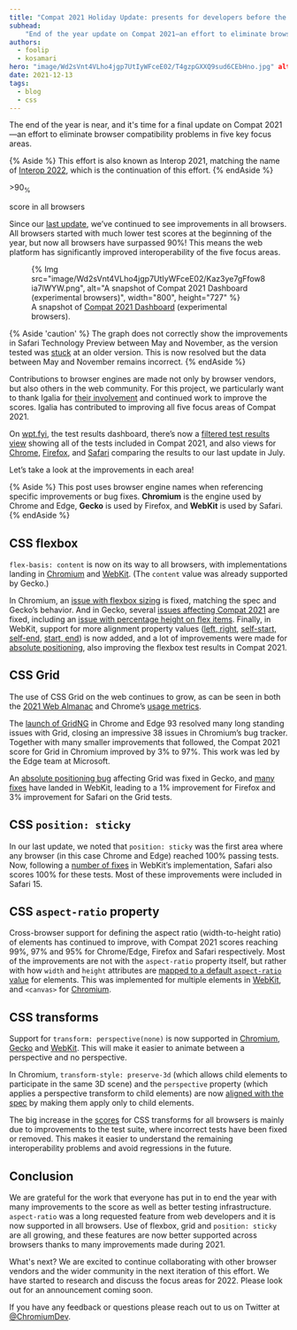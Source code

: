 ```yaml
---
title: "Compat 2021 Holiday Update: presents for developers before the end of the year"
subhead:
    "End of the year update on Compat 2021—an effort to eliminate browser compatibility problems in five key focus areas: CSS Flexbox, CSS Grid, position: sticky, aspect-ratio, and CSS transforms."
authors:
  - foolip
  - kosamari
hero: "image/Wd2sVnt4VLho4jgp7UtIyWFceE02/T4gzpGXXQ9sud6CEbHno.jpg" alt: "a hand holding a small box of presents with red ribbon."
date: 2021-12-13
tags:
  - blog
  - css
---
```


The end of the year is near, and it's time for a final update on Compat 2021—an effort to eliminate
browser compatibility problems in five key focus areas.

{% Aside %}
This effort is also known as Interop 2021, matching the name of
[Interop 2022](https://github.com/web-platform-tests/interop-2022), which is the continuation of
this effort.
{% endAside %}

<div class="w-stats">
 <div class="w-stat">
   <p class="w-stat__figure">>90<sub>%</sub></p>
   <p class="w-stat__desc">score in all browsers</p>
 </div>
</div>

Since our [last update](/compat2021-midyear/), we’ve continued to see improvements
in all browsers. All browsers started with much lower test scores at the beginning of the year, but
now all browsers have surpassed 90%! This means the web platform has significantly improved
interoperability of the five focus areas.

<figure>
{% Img src="image/Wd2sVnt4VLho4jgp7UtIyWFceE02/Kaz3ye7gFfow8ia7lWYW.png", alt="A snapshot of Compat
2021 Dashboard (experimental browsers)", width="800", height="727" %}
  <figcaption>
    A snapshot of <a href="https://wpt.fyi/compat2021">Compat 2021 Dashboard</a> (experimental
    browsers).
  </figcaption>
</figure>

{% Aside 'caution' %}
The graph does not correctly show the improvements in Safari Technology Preview between May and
November, as the version tested was [stuck](https://github.com/web-platform-tests/wpt/issues/31147)
at an older version. This is now resolved but the data between May and November remains incorrect.
{% endAside %}

Contributions to browser engines are made not only by browser vendors, but also others in the web
community. For this project, we particularly want to thank Igalia for
[their involvement](https://www.igalia.com/2021/11/12/New-Interoperability-Milestones.html) and
continued work to improve the scores. Igalia has contributed to improving all five focus
areas of Compat 2021.

On [wpt.fyi](https://wpt.fyi/), the test results dashboard, there’s now a
[filtered test results view](https://wpt.fyi/results/?label=master&label=experimental&product=chrome&product=firefox&product=safari&aligned&q=label%3Ainterop-2021)
showing all of the tests included in Compat 2021, and also views for
[Chrome](https://wpt.fyi/results/?diff&filter=ADC&q=label%3Ainterop-2021&run_id=5738932147847168&run_id=5682110523244544),
[Firefox](https://wpt.fyi/results/?diff&filter=ADC&q=label%3Ainterop-2021&run_id=5644039006191616&run_id=5717852704210944),
and [Safari](https://wpt.fyi/results/?diff&filter=ADC&q=label%3Ainterop-2021&run_id=5739124314079232&run_id=5759777691926528)
comparing the results to our last update in July.

Let’s take a look at the improvements in each area!

{% Aside %}
This post uses browser engine names when referencing specific improvements or bug fixes.
**Chromium** is the engine used by Chrome and Edge, **Gecko** is used by Firefox, and
**WebKit** is used by Safari.
{% endAside %}


## CSS flexbox

`flex-basis: content` is now on its way to all browsers, with implementations landing in
[Chromium](https://bugs.chromium.org/p/chromium/issues/detail?id=470421) and
[WebKit](https://trac.webkit.org/changeset/284440/webkit). (The `content` value was already
supported by Gecko.)

In Chromium, an [issue with flexbox sizing](https://bugs.chromium.org/p/chromium/issues/detail?id=961902)
is fixed, matching the spec and Gecko’s behavior. And in Gecko, several
[issues affecting Compat 2021](https://bugzilla.mozilla.org/show_bug.cgi?id=1700745) are fixed,
including an [issue with percentage height on flex items](https://bugzilla.mozilla.org/show_bug.cgi?id=1611303).
Finally, in WebKit, support for more alignment property values ([left, right](https://trac.webkit.org/changeset/282078/webkit),
[self-start, self-end](https://trac.webkit.org/changeset/282267/webkit), [start, end](https://trac.webkit.org/changeset/281840/webkit))
is now added, and a lot of improvements were made for [absolute positioning](https://trac.webkit.org/changeset/281995/webkit),
also improving the flexbox test results in Compat 2021.


## CSS Grid

The use of CSS Grid on the web continues to grow, as can be seen in both the
[2021 Web Almanac](https://almanac.httparchive.org/en/2021/css#flexbox-and-grid-adoption) and
Chrome’s [usage metrics](https://www.chromestatus.com/metrics/feature/timeline/popularity/1693).

The [launch of GridNG](https://blogs.windows.com/msedgedev/2021/08/10/compat2021-css-grid-gridng/)
in Chrome and Edge 93 resolved many long standing issues with Grid, closing an impressive 38 issues
in Chromium’s bug tracker. Together with many smaller improvements that followed, the Compat 2021
score for Grid in Chromium improved by 3% to 97%. This work was led by the Edge team at Microsoft.

An [absolute positioning bug](https://bugzilla.mozilla.org/show_bug.cgi?id=1707643) affecting Grid
was fixed in Gecko, and [many fixes](https://bugs.webkit.org/buglist.cgi?bug_status=RESOLVED&chfield=resolution&chfieldfrom=2021-01-01&chfieldto=2021-12-31&component=Accessibility&component=CSS&component=Layout%20and%20Rendering&component=New%20Bugs&f1=short_desc&f2=short_desc&f3=short_desc&list_id=7744283&o1=notsubstring&o2=notsubstring&o3=substring&query_format=advanced&resolution=FIXED&v1=Web%20Inspector&v2=%5BLFC%5D&v3=grid)
have landed in WebKit, leading to a 1% improvement for Firefox and 3% improvement for Safari on
the Grid tests.


## CSS `position: sticky`

In our last update, we noted that `position: sticky` was the first area where any browser (in this
case Chrome and Edge) reached 100% passing tests. Now, following a [number of fixes](https://bugs.webkit.org/buglist.cgi?bug_status=RESOLVED&chfield=resolution&chfieldfrom=2021-01-01&chfieldto=2021-12-31&f1=short_desc&f2=short_desc&f3=short_desc&list_id=7744291&o1=notsubstring&o2=notsubstring&o3=substring&query_format=advanced&resolution=FIXED&v1=Web%20Inspector&v2=%5BLFC%5D&v3=sticky)
in WebKit’s implementation, Safari also scores 100% for these tests.  Most of these improvements
were included in Safari 15.


## CSS `aspect-ratio` property

Cross-browser support for defining the aspect ratio (width-to-height ratio) of elements has
continued to improve, with Compat 2021 scores reaching 99%, 97% and 95% for Chrome/Edge, Firefox
and Safari respectively. Most of the improvements are not with the `aspect-ratio` property itself,
but rather with how `width` and `height` attributes are [mapped to a default `aspect-ratio` value](https://developer.mozilla.org/docs/Web/Media/images/aspect_ratio_mapping)
for elements. This was implemented for multiple elements in [WebKit](https://wpt.fyi/results/html/rendering/replaced-elements/attributes-for-embedded-content-and-images?diff&filter=ADC&q=label%3Ainterop-2021&run_id=5739124314079232&run_id=6290692121821184),
and `<canvas>` for [Chromium](https://chromium-review.googlesource.com/c/chromium/src/+/3109968).


## CSS transforms

Support for `transform: perspective(none)` is now supported in
[Chromium](https://chromestatus.com/feature/5687325523705856),
[Gecko](https://bugzilla.mozilla.org/show_bug.cgi?id=1725207) and
[WebKit](https://trac.webkit.org/changeset/285255/webkit). This will make it easier to
animate between a perspective and no perspective.

In Chromium, `transform-style: preserve-3d` (which allows child elements to participate in the same
3D scene) and the `perspective` property (which applies a perspective transform to child elements)
are now [aligned with the spec](https://chromestatus.com/feature/5640541339385856) by making them
apply only to child elements.

The big increase in the [scores](https://wpt.fyi/compat2021?feature=css-transforms) for CSS
transforms for all browsers is mainly due to improvements to the test suite, where incorrect
tests have been fixed or removed. This makes it easier to understand the remaining interoperability
problems and avoid regressions in the future.


## Conclusion

We are grateful for the work that everyone has put in to end the year with many improvements to the
score as well as better testing infrastructure. `aspect-ratio` was a long requested feature from
web developers and it is now supported in all browsers. Use of flexbox, grid and `position: sticky`
are all growing, and these features are now better supported across browsers thanks to many
improvements made during 2021.

What's next? We are excited to continue collaborating with other browser vendors and the wider
community in the next iteration of this effort. We have started to research and discuss the focus
areas for 2022. Please look out for an announcement coming soon.

If you have any feedback or questions please reach out to us on Twitter at [@ChromiumDev](https://twitter.com/ChromiumDev).
